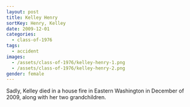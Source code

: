```yaml
---
layout: post
title: Kelley Henry
sortKey: Henry, Kelley
date: 2009-12-01
categories:
  - class-of-1976
tags:
  - accident
images:
  - /assets/class-of-1976/kelley-henry-1.png
  - /assets/class-of-1976/kelley-henry-2.png
gender: female
---
```


Sadly, Kelley died in a house fire in Eastern Washington in December of 2009, along with her two grandchildren.
